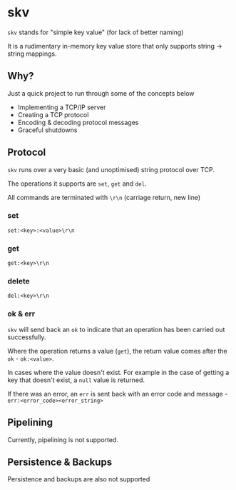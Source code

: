 # skv

`skv` stands for "simple key value" (for lack of better naming)

It is a rudimentary in-memory key value store that only supports string -> string mappings.

## Why?

Just a quick project to run through some of the concepts below
- Implementing a TCP/IP server
- Creating a TCP protocol
- Encoding & decoding protocol messages
- Graceful shutdowns

## Protocol

`skv` runs over a very basic (and unoptimised) string protocol over TCP.

The operations it supports are `set`, `get` and `del`.

All commands are terminated with `\r\n` (carriage return, new line)

### set

```
set:<key>:<value>\r\n
```

### get

```
get:<key>\r\n
```

### delete

```
del:<key>\r\n
```

### ok & err

`skv` will send back an `ok` to indicate that an operation
has been carried out successfully.

Where the operation returns a value (`get`), the return value comes
after the `ok` - `ok:<value>`.

In cases where the value doesn't exist. For example in the case of getting a key that doesn't exist, a `null` value is returned.

If there was an error, an `err` is sent back with an error code and message - `err:<error_code><error_string>`

## Pipelining

Currently, pipelining is not supported.

## Persistence & Backups

Persistence and backups are also not supported

